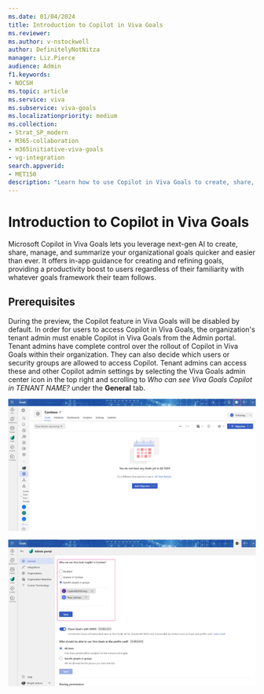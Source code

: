 ```yaml
---
ms.date: 01/04/2024
title: Introduction to Copilot in Viva Goals
ms.reviewer: 
ms.author: v-nstockwell
author: DefinitelyNotNitza
manager: Liz.Pierce
audience: Admin
f1.keywords:
- NOCSH
ms.topic: article
ms.service: viva
ms.subservice: viva-goals
ms.localizationpriority: medium
ms.collection:  
- Strat_SP_modern
- M365-collaboration
- m365initiative-viva-goals
- vg-integration  
search.appverid:
- MET150
description: "Learn how to use Copilot in Viva Goals to create, share, manage, and summarize organizational goals."
---
```


# Introduction to Copilot in Viva Goals

Microsoft Copilot in Viva Goals lets you leverage next-gen AI to create, share, manage, and summarize your organizational goals quicker and easier than ever. It offers in-app guidance for creating and refining goals, providing a productivity boost to users regardless of their familiarity with whatever goals framework their team follows.

## Prerequisites

During the preview, the Copilot feature in Viva Goals will be disabled by default. In order for users to access Copilot in Viva Goals, the organization's tenant admin must enable Copilot in Viva Goals from the Admin portal. Tenant admins have complete control over the rollout of Copilot in Viva Goals within their organization. They can also decide which users or security groups are allowed to access Copilot. Tenant admins can access these and other Copilot admin settings by selecting the Viva Goals admin center icon in the top right and scrolling to *Who can see Viva Goals Copilot in TENANT NAME?* under the **General** tab.

![Screenshot that shows a view of a product team's OKRs and emphasises the Admin portal icon.](..\media\goals\copilot\admin-portal.png)

![Screenshot that shows the Admin portal and emphasizes the setting for deciding who can see Viva Goals Copilot in the tenant.](..\media\goals\copilot\who-can-see-copilot.png)
